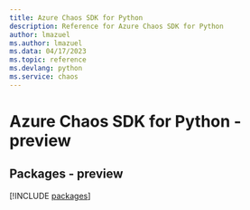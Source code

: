 ```yaml
---
title: Azure Chaos SDK for Python
description: Reference for Azure Chaos SDK for Python
author: lmazuel
ms.author: lmazuel
ms.data: 04/17/2023
ms.topic: reference
ms.devlang: python
ms.service: chaos
---
```

# Azure Chaos SDK for Python - preview
## Packages - preview
[!INCLUDE [packages](chaos-index.md)]
